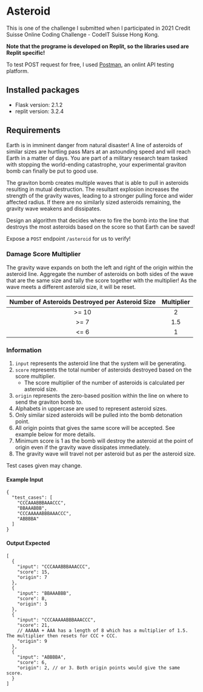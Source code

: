 # Asteroid

This is one of the challenge I submitted when I participated in 2021 Credit Suisse Online Coding Challenge - CodeIT Suisse Hong Kong.

**Note that the programe is developed on Replit, so the libraries used are Replit specific!**

To test POST request for free, I used [Postman](https://www.postman.com/), an onlint API testing platform.

## Installed packages

- Flask version: 2.1.2
- replit version: 3.2.4

## Requirements

Earth is in imminent danger from natural disaster! A line of asteroids of similar sizes are hurtling pass Mars at an
astounding speed and will reach Earth in a matter of days. You are part of a military research team tasked with stopping
the world-ending catastrophe, your experimental graviton bomb can finally be put to good use.

The graviton bomb creates multiple waves that is able to pull in asteroids resulting in mutual destruction. The
resultant explosion increases the strength of the gravity waves, leading to a stronger pulling force and wider affected
radius. If there are no similarly sized asteroids remaining, the gravity wave weakens and dissipates.

Design an algorithm that decides where to fire the bomb into the line that destroys the most asteroids based on the score so that Earth can
be saved!

Expose a `POST` endpoint `/asteroid` for us to verify!

### Damage Score Multiplier

The gravity wave expands on both the left and right of the origin within the asteroid line. Aggregate the number of
asteroids on both sides of the wave that are the same size and tally the score together with the multiplier! As the wave
meets a different asteroid size, it will be reset.

| Number of Asteroids Destroyed per Asteroid Size | Multiplier |
|:----------------------:|:----------:|
|          >= 10         |      2     |
|          >= 7          |     1.5    |
|          <= 6          |      1     |

### Information

1. `input` represents the asteroid line that the system will be generating.
2. `score` represents the total number of asteroids destroyed based on the score multiplier.
    * The score multiplier of the number of asteroids is calculated per asteroid size.
3. `origin` represents the zero-based position within the line on where to send the graviton bomb to.
4. Alphabets in uppercase are used to represent asteroid sizes.
5. Only similar sized asteroids will be pulled into the bomb detonation point.
6. All origin points that gives the same score will be accepted. See example below for more details.
7. Minimum score is 1 as the bomb will destroy the asteroid at the point of origin even if the gravity wave dissipates immediately.
8. The gravity wave will travel not per asteroid but as per the asteroid size.

Test cases given may change.

#### Example Input

```json5
{
  "test_cases": [
    "CCCAAABBBAAACCC",
    "BBAAABBB",
    "CCCAAAAABBBAAACCC",
    "ABBBBA"
  ]
}
```

#### Output Expected

```json5
[
  {
    "input": "CCCAAABBBAAACCC",
    "score": 15,
    "origin": 7
  },
  {
    "input": "BBAAABBB",
    "score": 8,
    "origin": 3
  },
  {
    "input": "CCCAAAAABBBAAACCC",
    "score": 21,
    // AAAAA + AAA has a length of 8 which has a multiplier of 1.5. The multiplier then resets for CCC + CCC.
    "origin": 9
  },
  {
    "input": "ABBBBA",
    "score": 6,
    "origin": 2, // or 3. Both origin points would give the same score.
  }
]
```
